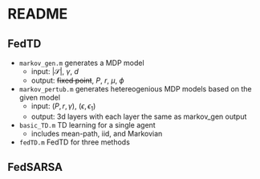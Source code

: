 # README

## FedTD

- `markov_gen.m` generates a MDP model
    - input: $|\mathcal{S}|$, $\gamma$, $d$
    - output: ~~fixed point~~, $P$, $r$, $\mu$, $\phi$
- `markov_pertub.m` generates hetereogenious MDP models based on the given model
    - input: $(P,r,\gamma)$, $(\epsilon, \epsilon_1)$
    - output: 3d layers with each layer the same as markov_gen output
- `basic_TD.m` TD learning for a single agent
    - includes mean-path, iid, and Markovian
- `fedTD.m` FedTD for three methods

## FedSARSA